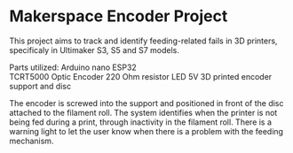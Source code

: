 # Makerspace Encoder Project

This project aims to track and identify feeding-related fails in 3D printers, specificaly in Ultimaker S3, S5 and S7 models.

Parts utilized:
Arduino nano ESP32 <br>
TCRT5000 Optic Encoder
220 Ohm resistor
LED 5V
3D printed encoder support and disc 

The encoder is screwed into the support and positioned in front of the disc attached to the filament roll. The system identifies when the printer is not being fed during a print, through inactivity in the filament roll. There is a warning light to let the user know when there is a problem with the feeding mechanism.
